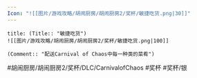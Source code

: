 ```yaml
---
Icon: "![[图片/游戏攻略/胡闹厨房/胡闹厨房2/奖杯/敏捷吃货.png|30]]"
---
```

```ad-common-silver-trophy
title: (Title:: "敏捷吃货")
![[图片/游戏攻略/胡闹厨房/胡闹厨房2/奖杯/敏捷吃货.png|100]]

(Comment:: "配送Carnival of Chaos中每一种类的菜肴")
```

#胡闹厨房/胡闹厨房2/奖杯/DLC/CarnivalofChaos #奖杯 #奖杯/银
